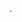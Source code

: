 .

<div class="btn-group dropleft"> 
<x-button 
color="danger" 
:label="__('Pilihan')" 
dropdowntoggle 
toggle="dropdown" 
haspopup="true" 
expanded="false" 
:items="[ 
    ['label' => 'Action', 'href' => 'javascript:void(0);'], 
    ['label' => 'Another action', 'href' => 'javascript:void(0);'], 
    ['label' => 'Something else here', 'href' => 'javascript:void(0);'], 
    'divider', 
    ['label' => 'Separated link', 'href' => 'javascript:void(0);'], 
]" /> 
</div>
